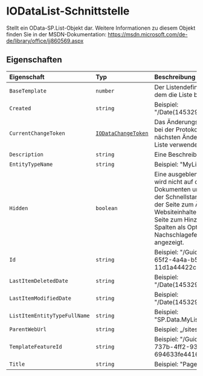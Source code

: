 # <a name="iodatalist-interface"></a>IODataList-Schnittstelle







Stellt ein OData-SP.List-Objekt dar. Weitere Informationen zu diesem Objekt finden Sie in der MSDN-Dokumentation: https://msdn.microsoft.com/de-de/library/office/jj860569.aspx




## <a name="properties"></a>Eigenschaften

| Eigenschaft     | Typ   | Beschreibung|
|:-------------|:-------|:-----------|
|`BaseTemplate`      | `number` | Der Listendefinitionstyp, auf dem die Liste basiert. |
|`Created`      | `string` | Beispiel: "/Date(1453294804000)/" |
|`CurrentChangeToken`      | [`IODataChangeToken`](../sp-odata-types/iodatachangetoken.md) | Das Änderungstoken, das bei der Protokollierung der nächsten Änderung an der Liste verwendet wird. |
|`Description`      | `string` | Eine Beschreibung der Liste. |
|`EntityTypeName`      | `string` | Beispiel: "MyListTitleList" |
|`Hidden`      | `boolean` | Eine ausgeblendete Liste wird nicht auf der Seite zu Dokumenten und Listen, in der Schnellstartleiste, auf der Seite zum Ändern von Websiteinhalten oder der Seite zum Hinzufügen von Spalten als Option für Nachschlagefelder angezeigt. |
|`Id`      | `string` | Beispiel: "/Guid(9fb9199b-65f2-4a4a-b597-11d1a44422c1)/" |
|`LastItemDeletedDate`      | `string` | Beispiel: "/Date(1453294809000)/" |
|`LastItemModifiedDate`      | `string` | Beispiel: "/Date(1453294809000)/" |
|`ListItemEntityTypeFullName`      | `string` | Beispiel: "SP.Data.MyListTitleListItem" |
|`ParentWebUrl`      | `string` | Beispiel: „/sites/PubSite“ |
|`TemplateFeatureId`      | `string` | Beispiel: "/Guid(22a9ef51-737b-4ff2-9346-694633fe4416)/" |
|`Title`      | `string` | Beispiel: "Pages" |






